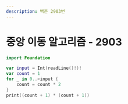 ```yaml
---
description: 백준 2903번
---
```


# 중앙 이동 알고리즘 - 2903

```swift
import Foundation

var input = Int(readLine()!)!
var count = 1
for _ in 0..<input {
    count = count * 2
}
print((count + 1) * (count + 1))

```
